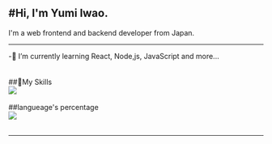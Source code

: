 #Hi, I'm Yumi Iwao.<br>
---
I'm a web frontend and backend developer from Japan.<br>


***
-🌱 I’m currently learning React, Node,js, JavaScript and more...<br>
<br>
<br>
##🌳My Skills
<br>
![](https://skillicons.dev/icons?i=html,css,js,java,react,mysql,tailwind,vite,)
<br>
<br>
##langueage's percentage
<br>
![](https://github-readme-stats.vercel.app/api/top-langs?username=yumyummmy&show_icons=true&locale=en&layout=compact)
<br>
<br>

***

